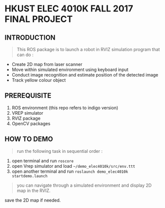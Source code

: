 # HKUST ELEC 4010K FALL 2017 FINAL PROJECT
## INTRODUCTION
> This ROS package is to launch a robot in RVIZ simulation program that can do :
- Create 2D map from laser scanner
- Move within simulated environment using keyboard input
- Conduct image recognition and estimate position of the detected image
- Track yellow colour object

## PREREQUISITE
1. ROS environment (this repo refers to indigo version)
2. VREP simulator
3. RVIZ package
4. OpenCV packages

## HOW TO DEMO
>run the following task in sequential order :
1. open terminal and run `roscore`
2. open Vrep simulator and load `~/demo_elec4010k/src/env.ttt`
3. open another terminal and run `roslaunch demo_elec4010k startdemo.launch`

><p>you can navigate through a simulated environment and display 2D map in the RVIZ.
save the 2D map if needed.